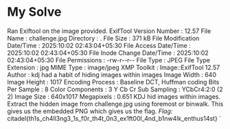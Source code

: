 # My Solve
Ran Exiftool on the image provided.
ExifTool Version Number         : 12.57
File Name                       : challenge.jpg
Directory                       : .
File Size                       : 371 kB
File Modification Date/Time     : 2025:10:02 02:43:04+05:30
File Access Date/Time           : 2025:10:02 02:43:04+05:30
File Inode Change Date/Time     : 2025:10:02 02:43:04+05:30
File Permissions                : -rw-r--r--
File Type                       : JPEG
File Type Extension             : jpg
MIME Type                       : image/jpeg
XMP Toolkit                     : Image::ExifTool 12.57
Author                          : kdj had a habit of hiding images within images
Image Width                     : 640
Image Height                    : 1017
Encoding Process                : Baseline DCT, Huffman coding
Bits Per Sample                 : 8
Color Components                : 3
Y Cb Cr Sub Sampling            : YCbCr4:2:0 (2 2)
Image Size                      : 640x1017
Megapixels                      : 0.651
KDJ hid images within images. Extract the hidden image from challenge.jpg using foremost or binwalk.
This gives us the embedded PNG which gives us the flag.
*Flag:* citadel{th1s_ch4ll3ng3_1s_f0r_th4t_0n3_ex1ft00l_4nd_b1nw4lk_enthus14st} `

